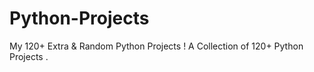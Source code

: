 # Python-Projects
My 120+ Extra &amp; Random Python Projects ! A Collection of 120+ Python Projects .
